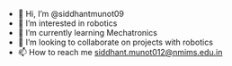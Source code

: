 - 👋 Hi, I’m @siddhantmunot09
- 👀 I’m interested in robotics
- 🌱 I’m currently learning Mechatronics 
- 💞️ I’m looking to collaborate on projects with robotics 
- 📫 How to reach me siddhant.munot012@nmims.edu.in

<!---
siddhantmunot09/siddhantmunot09 is a ✨ special ✨ repository because its `README.md` (this file) appears on your GitHub profile.
You can click the Preview link to take a look at your changes.
--->

